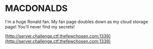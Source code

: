 # MACDONALDS
I'm a huge Ronald fan. My fan page doubles down as my cloud storage page! You'll never find my secrets!

[http://server.challenge.ctf.thefewchosen.com:1339](http://server.challenge.ctf.thefewchosen.com:1339)


